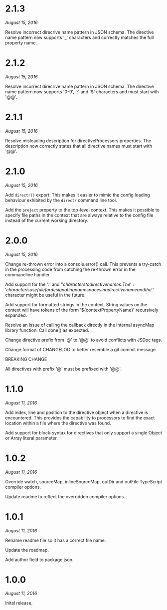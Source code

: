 # 2.1.3

*August 15, 2016*

Resolve incorrect direcrive name pattern in JSON schema. The directive name
pattern now supports '_' characters and correctly matches the full property
name.

# 2.1.2

*August 15, 2016*

Resolve incorrect direcrive name pattern in JSON schema. The directive name
pattern now supports '0-9', ':' and '$' characters and must start with '@@'.

# 2.1.1

*August 15, 2016*

Resolve misleading description for directiveProcessors properties.
The description now correctly states that all directive names must
start with '@@'.

# 2.1.0

*August 15, 2016*

Add `directr()` export. This makes it easier to mimic the config loading
behaviour exhibited by the `directr` command line tool.

Add the `project` property to the top-level context. This makes it possible to
specify file paths in the context that are always relative to the config file
instead of the current working directory.

# 2.0.0

*August 15, 2016*

Change re-thrown error into a console.error() call. This prevents a try-catch
in the processing code from catching the re-thrown error in the commandline
handler.

Add support for the ':' and '$' characters to directive names. The ':'
character is usefule for designating namespaces in a directive name and the
'$' character might be useful in the future.

Add support for formatted strings in the context. String values on the context
will have tokens of the form '${contextPropertyName}' recursively expanded.

Resolve an issue of calling the callback directly in the internal asyncMap
library function. Call done() as expected.

Change directive prefix from '@' to '@@' to avoid conflicts with JSDoc tags.

Change format of CHANGELOG to better resemble a git commit message.

BREAKING CHANGE

All directives with prefix '@' must be prefixed with '@@'.


# 1.1.0

*August 11, 2016*

Add index, line and position to the directive object when a directive is
encountered. This provides the capability to processors to find the exact
location within a file where the directive was found.

Add support for block-syntax for directives that only support a single
Object or Array literal parameter.

# 1.0.2

*August 11, 2016*

Override watch, sourceMap, inlineSourceMap, outDir and outFile TypeScript
compiler options.

Update readme to reflect the overridden compiler options.

# 1.0.1

*August 11, 2016*

Rename readme file so it has a correct file name.

Update the roadmap.

Add author field to package.json.

# 1.0.0

*August 11, 2016*

Inital release.